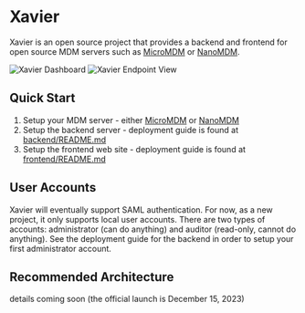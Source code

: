 # Xavier

Xavier is an open source project that provides a backend and frontend for open source MDM servers such as [MicroMDM](https://micromdm.io) or [NanoMDM](https://github.com/micromdm/nanomdm).

![Xavier Dashboard](https://storage.googleapis.com/github-images/XavierDashboard.png)
![Xavier Endpoint View](https://storage.googleapis.com/github-images/XavierEndpoint.png)

## Quick Start
1. Setup your MDM server - either [MicroMDM](https://micromdm.io) or [NanoMDM](https://github.com/micromdm/nanomdm)
2. Setup the backend server - deployment guide is found at [backend/README.md](https://github.com/jefferyabbott/Xavier/blob/main/backend/README.md)
3. Setup the frontend web site - deployment guide is found at [frontend/README.md](https://github.com/jefferyabbott/Xavier/blob/main/frontend/README.md)

## User Accounts
Xavier will eventually support SAML authentication. For now, as a new project, it only supports local user accounts. There are two types of accounts: administrator (can do anything) and auditor (read-only, cannot do anything). See the deployment guide for the backend in order to setup your first administrator account.

## Recommended Architecture
details coming soon (the official launch is December 15, 2023)



